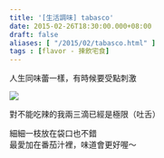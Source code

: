 ```yaml
---
title: '[生活調味] tabasco'
date: 2015-02-26T18:30:00.000+08:00
draft: false
aliases: [ "/2015/02/tabasco.html" ]
tags : [flavor - 揀飲宅食]
---
```


人生同味蕾一樣，有時候要受點刺激  

[![](https://farm9.staticflickr.com/8614/16436636487_134a30c92a_z.jpg)](https://farm9.staticflickr.com/8614/16436636487_134a30c92a_z.jpg)

對不能吃辣的我兩三滴已經是極限（吐舌）  
  
細細一枝放在袋口也不錯  
最愛加在番茄汁裡，味道會更好喔～